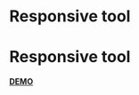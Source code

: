 <!DOCTYPE html>
<html>
<head>
	<h1>Responsive tool</h1>
</head>
<body>
	<h1>Responsive tool</h1>
	<a href="https://vasileclaudiu.github.io/responsivetool"><strong>DEMO</strong></a>
</body>
</html>